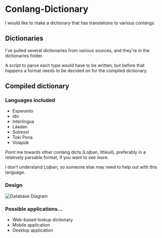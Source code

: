 # Conlang-Dictionary

I would like to make a dictionary that has translations to various conlangs

## Dictionaries

I've pulled several dictionaries from various sources, and they're in the dictionaries folder.

A script to parse each type would have to be written, but before that happens a format needs to be decided on for the compiled dictionary.

## Compiled dictionary

### Languages included

* Esperanto
* Ido
* Interlingua
* Láadan
* Solresol
* Toki Pona
* Volapük

Point me towards other conlang dicts (Lojban, Ithkuil), preferably in a relatively parsable format, if you want to see more.

I don't understand Lojban, so someone else may need to help out with this language.

### Design

![Database Diagram](https://raw.githubusercontent.com/RachelJMorris/Conlang-Dictionary/master/Diagram.png)

### Possible applications...

* Web-based lookup dictionary
* Mobile application
* Desktop application




